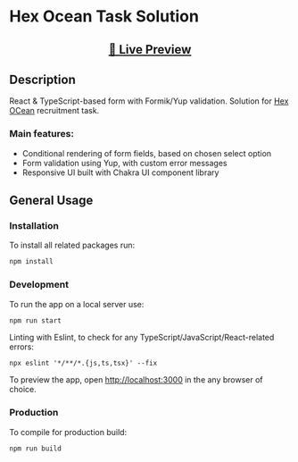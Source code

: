 # Hex Ocean Task Solution

<h2 align="center"><a href="https://hex-ocean-task-anh.netlify.app" target="_blank">🎉 Live Preview</a></h2>

## Description

<p>React & TypeScript-based form with Formik/Yup validation. Solution for <a href="https://hexocean.com">Hex OCean</a> recruitment task.
</p>

<h3>Main features:</h3>
<ul>
    <li>Conditional rendering of form fields, based on chosen select option</li>
    <li>Form validation using Yup, with custom error messages</li>
    <li>Responsive UI built with Chakra UI component library</li>
</ul>

## General Usage

### Installation

To install all related packages run:

```sh
npm install
```

### Development

To run the app on a local server use:

```sh
npm run start
```

Linting with Eslint, to check for any TypeScript/JavaScript/React-related errors:

```bsh
npx eslint '*/**/*.{js,ts,tsx}' --fix
```

To preview the app, open [http://localhost:3000](http://localhost:3000) in the any browser of choice.

### Production

To compile for production build:

```sh
npm run build
```

